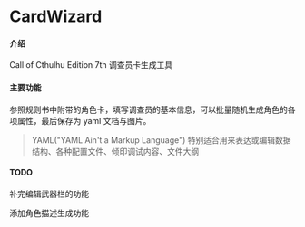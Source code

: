 # CardWizard

#### 介绍

Call of Cthulhu Edition 7th 调查员卡生成工具

#### 主要功能

参照规则书中附带的角色卡，填写调查员的基本信息，可以批量随机生成角色的各项属性，最后保存为 yaml 文档与图片。

> YAML("YAML Ain't a Markup Language") 特别适合用来表达或编辑数据结构、各种配置文件、倾印调试内容、文件大纲

#### TODO

补完编辑武器栏的功能

添加角色描述生成功能
